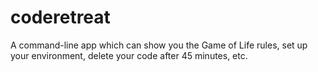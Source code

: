 coderetreat
===========

A command-line app which can show you the Game of Life rules, set up your environment, delete your code after 45 minutes, etc.
